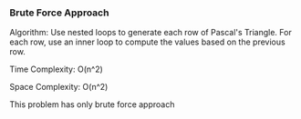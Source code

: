 ### Brute Force Approach
Algorithm: Use nested loops to generate each row of Pascal's Triangle. For each row, use an inner loop to compute the values based on the previous row.

Time Complexity: O(n^2)

Space Complexity: O(n^2)

This problem has only brute force approach